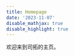 ```yaml
---
title: Homepage
date: '2023-11-07'
disable_mathjax: true
disable_highlight: true
---
```


欢迎来到司拓的主页。

